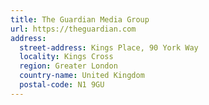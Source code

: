 ```yaml
---
title: The Guardian Media Group
url: https://theguardian.com
address:
  street-address: Kings Place, 90 York Way
  locality: Kings Cross
  region: Greater London
  country-name: United Kingdom
  postal-code: N1 9GU
---
```

